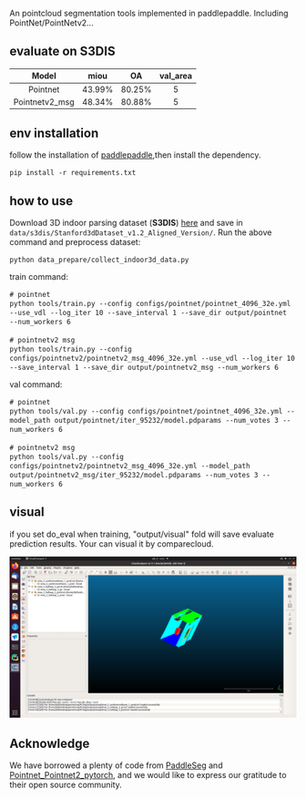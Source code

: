 An pointcloud segmentation tools implemented in paddlepaddle. Including PointNet/PointNetv2...


## evaluate on S3DIS
|     Model      |  miou  |   OA   | val_area |
|:--------------:|:------:|:------:|:--------:|
|    Pointnet    | 43.99% | 80.25% |    5     |
| Pointnetv2_msg | 48.34% | 80.88% |    5     |

## env installation
follow the installation of [paddlepaddle](https://www.paddlepaddle.org.cn/documentation/docs/zh/install/index_cn.html),then install the dependency.
```commandline
pip install -r requirements.txt
```

## how to use
Download 3D indoor parsing dataset (**S3DIS**) [here](http://buildingparser.stanford.edu/dataset.html)  and save in `data/s3dis/Stanford3dDataset_v1.2_Aligned_Version/`.
Run the above command and preprocess dataset:
```
python data_prepare/collect_indoor3d_data.py
```

train command:
```commandline
# pointnet
python tools/train.py --config configs/pointnet/pointnet_4096_32e.yml --use_vdl --log_iter 10 --save_interval 1 --save_dir output/pointnet  --num_workers 6

# pointnetv2 msg
python tools/train.py --config configs/pointnetv2/pointnetv2_msg_4096_32e.yml --use_vdl --log_iter 10 --save_interval 1 --save_dir output/pointnetv2_msg --num_workers 6
```

val command:
```commandline
# pointnet
python tools/val.py --config configs/pointnet/pointnet_4096_32e.yml --model_path output/pointnet/iter_95232/model.pdparams --num_votes 3 --num_workers 6

# pointnetv2 msg
python tools/val.py --config configs/pointnetv2/pointnetv2_msg_4096_32e.yml --model_path output/pointnetv2_msg/iter_95232/model.pdparams --num_votes 3 --num_workers 6
```

## visual
if you set do_eval when training, "output/visual" fold will save evaluate prediction results. Your can visual it by comparecloud.

![example](docs/imgs/example1.png)

## Acknowledge
We have borrowed a plenty of code from [PaddleSeg](https://github.com/PaddlePaddle/PaddleSeg) and [Pointnet_Pointnet2_pytorch](https://github.com/yanx27/Pointnet_Pointnet2_pytorch), and we would like to express our gratitude to their open source community.
